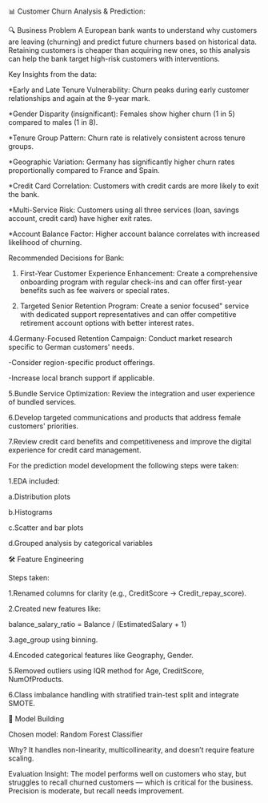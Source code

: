 📊 Customer Churn Analysis & Prediction:

🔍 Business Problem
A European bank wants to understand why customers are leaving (churning) and predict future churners based on historical data. Retaining customers is cheaper than acquiring new ones, so this analysis can help the bank target high-risk customers with interventions.

Key Insights from the data:

*Early and Late Tenure Vulnerability: Churn peaks during early customer relationships and again at the 9-year mark.

*Gender Disparity (insignificant): Females show higher churn (1 in 5) compared to males (1 in 8).

*Tenure Group Pattern: Churn rate is relatively consistent across tenure groups.

*Geographic Variation: Germany has significantly higher churn rates proportionally compared to France and Spain.

*Credit Card Correlation: Customers with credit cards are more likely to exit the bank.

*Multi-Service Risk: Customers using all three services (loan, savings account, credit card) have higher exit rates.

*Account Balance Factor: Higher account balance correlates with increased likelihood of churning.

Recommended Decisions for Bank:

1. First-Year Customer Experience Enhancement: Create a comprehensive onboarding program with regular check-ins and can offer first-year benefits such as fee waivers or special rates.
   
2. Targeted Senior Retention Program: Create a senior focused" service with dedicated support representatives and can offer competitive retirement account options with better interest rates.
   
4.Germany-Focused Retention Campaign: Conduct market research specific to German customers' needs.

-Consider region-specific product offerings.

-Increase local branch support if applicable.

5.Bundle Service Optimization: Review the integration and user experience of bundled services.

6.Develop targeted communications and products that address female customers' priorities.

7.Review credit card benefits and competitiveness and improve the digital experience for credit card management.

For the prediction model development the following steps were taken:

1.EDA included:

a.Distribution plots

b.Histograms

c.Scatter and bar plots

d.Grouped analysis by categorical variables


🛠️ Feature Engineering

Steps taken:

1.Renamed columns for clarity (e.g., CreditScore → Credit_repay_score).

2.Created new features like:

balance_salary_ratio = Balance / (EstimatedSalary + 1)

3.age_group using binning.

4.Encoded categorical features like Geography, Gender.

5.Removed outliers using IQR method for Age, CreditScore, NumOfProducts.

6.Class imbalance handling with stratified train-test split and integrate SMOTE.


🤖 Model Building

Chosen model: Random Forest Classifier

Why? It handles non-linearity, multicollinearity, and doesn’t require feature scaling.

Evaluation Insight: The model performs well on customers who stay, but struggles to recall churned customers — which is critical for the business. Precision is moderate, but recall needs improvement.
